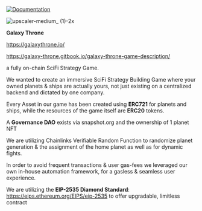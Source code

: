 [![Documentation](https://img.shields.io/badge/docs-available-brightgreen)](https://galaxy-throne.gitbook.io/galaxy-throne-game-description/galaxy-throne/overview/summary)

![upscaler-medium_ (1)-2x](https://user-images.githubusercontent.com/117198798/203138171-990e45cf-89b7-400e-830f-3817f70583ee.jpg)

**Galaxy Throne**

https://galaxythrone.io/

https://galaxy-throne.gitbook.io/galaxy-throne-game-description/

a fully on-chain SciFi Strategy Game.

We wanted to create an immersive SciFi Strategy Building Game where your owned planets & ships are actually yours, not just existing on a centralized backend and dictated by one company.

Every Asset in our game has been created using **ERC721** for planets and ships, while the resources of the game itself are **ERC20** tokens.

A **Governance DAO** exists via snapshot.org and the ownership of 1 planet NFT

We are utilizing Chainlinks Verifiable Random Function to randomize planet generation & the assignment of the home planet as well as for dynamic fights.

In order to avoid frequent transactions & user gas-fees we leveraged our own in-house automation framework, for a gasless & seamless user experience.

We are utilizing the **EIP-2535 Diamond Standard**: https://eips.ethereum.org/EIPS/eip-2535 to offer upgradable, limitless contract
